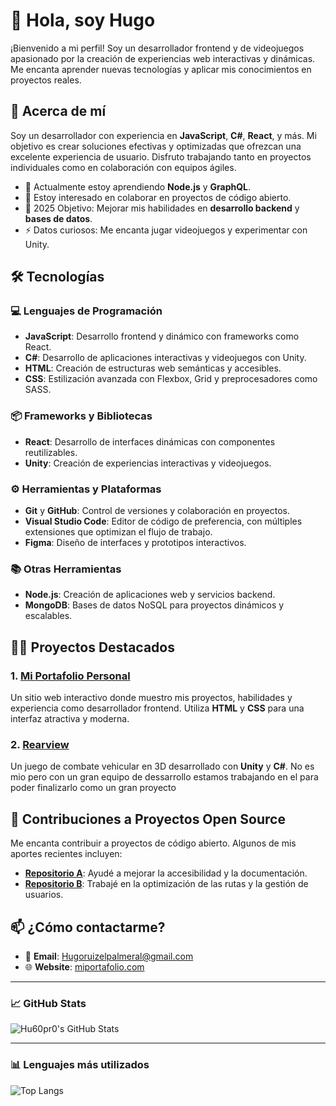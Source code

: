 # 👋 Hola, soy Hugo

¡Bienvenido a mi perfil! Soy un desarrollador frontend y de videojuegos apasionado por la creación de experiencias web interactivas y dinámicas. Me encanta aprender nuevas tecnologías y aplicar mis conocimientos en proyectos reales. 

## 🚀 Acerca de mí
Soy un desarrollador con experiencia en **JavaScript**, **C#**, **React**, y más. Mi objetivo es crear soluciones efectivas y optimizadas que ofrezcan una excelente experiencia de usuario. Disfruto trabajando tanto en proyectos individuales como en colaboración con equipos ágiles.

- 🌱 Actualmente estoy aprendiendo **Node.js** y **GraphQL**.
- 👯 Estoy interesado en colaborar en proyectos de código abierto.
- 🥅 2025 Objetivo: Mejorar mis habilidades en **desarrollo backend** y **bases de datos**.
- ⚡ Datos curiosos: Me encanta jugar videojuegos y experimentar con Unity.

## 🛠️ Tecnologías

### 💻 Lenguajes de Programación
- **JavaScript**: Desarrollo frontend y dinámico con frameworks como React.
- **C#**: Desarrollo de aplicaciones interactivas y videojuegos con Unity.
- **HTML**: Creación de estructuras web semánticas y accesibles.
- **CSS**: Estilización avanzada con Flexbox, Grid y preprocesadores como SASS.

### 📦 Frameworks y Bibliotecas
- **React**: Desarrollo de interfaces dinámicas con componentes reutilizables.
- **Unity**: Creación de experiencias interactivas y videojuegos.

### ⚙️ Herramientas y Plataformas
- **Git** y **GitHub**: Control de versiones y colaboración en proyectos.
- **Visual Studio Code**: Editor de código de preferencia, con múltiples extensiones que optimizan el flujo de trabajo.
- **Figma**: Diseño de interfaces y prototipos interactivos.

### 📚 Otras Herramientas
- **Node.js**: Creación de aplicaciones web y servicios backend.
- **MongoDB**: Bases de datos NoSQL para proyectos dinámicos y escalables.

## 🧑‍💻 Proyectos Destacados

### 1. [**Mi Portafolio Personal**](https://hu60pr0.github.io/HugoPortfolio/)
Un sitio web interactivo donde muestro mis proyectos, habilidades y experiencia como desarrollador frontend. Utiliza **HTML** y **CSS** para una interfaz atractiva y moderna.

### 2. [**Rearview**](https://discord.gg/XXnCVUNR)
Un juego de combate vehicular en 3D desarrollado con **Unity** y **C#**. No es mio pero con un gran equipo de dessarrollo estamos trabajando en el para poder finalizarlo como un gran proyecto



## 🌱 Contribuciones a Proyectos Open Source
Me encanta contribuir a proyectos de código abierto. Algunos de mis aportes recientes incluyen:

- **[Repositorio A](https://github.com/miusuario/repositorio-a)**: Ayudé a mejorar la accesibilidad y la documentación.
- **[Repositorio B](https://github.com/miusuario/repositorio-b)**: Trabajé en la optimización de las rutas y la gestión de usuarios.

## 📫 ¿Cómo contactarme?

- 📧 **Email**: Hugoruizelpalmeral@gmail.com
- 🌐 **Website**: [miportafolio.com](https://hu60pr0.github.io/HugoPortfolio/)


---
### 📈 GitHub Stats

![Hu60pr0's GitHub Stats](https://github-readme-stats.vercel.app/api?username=Hu60pr0&show_icons=true&hide_title=true&count_private=true&hide=prs&theme=radical)

---

### 📊 Lenguajes más utilizados

![Top Langs](https://github-readme-stats.vercel.app/api/top-langs/?username=Hu60pr0&layout=compact&theme=radical)
